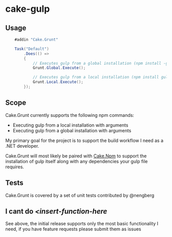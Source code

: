 # cake-gulp

## Usage

```c#
    #addin "Cake.Grunt"

    Task("Default")
        .Does(() => 
        {
            // Executes gulp from a global installation (npm install -g gulp)
            Grunt.Global.Execute();

            // Executes gulp from a local installation (npm install gulp)
            Grunt.Local.Execute();
        });
```

## Scope

Cake.Grunt currently supports the following npm commands:

* Executing gulp from a local installation with arguments
* Executing gulp from a global installation with arguments

My primary goal for the project is to support the build workflow I need as a .NET developer.

Cake.Grunt will most likely be paired with [Cake.Npm](https://github.com/Philo/cake-npm) to support the installation of gulp itself along with any dependencies your gulp file requires.

## Tests

Cake.Grunt is covered by a set of unit tests contributed by @nengberg

## I cant do _<insert-function-here_

See above, the initial release supports only the most basic functionality I need, if you have feature requests please submit them as issues

